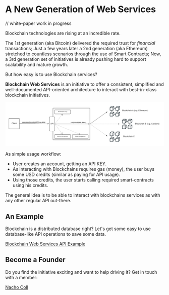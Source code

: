 # A New Generation of Web Services

// white-paper work in progress

Blockchain technologies are rising at an incredible rate.

The 1st generation (aka Bitcoin) delivered the required trust for *financial* transactions; Just a few years later a 2nd generation (aka Ethereum) stretched to countless scenarios through the use of Smart Contracts; Now, a 3rd generation set of initiatives is already pushing hard to support scalability and mature growth.

But how easy is to use Blockchain services?

**Blockchain Web Services** is an initiative to offer a consistent, simplified and well-documented API-oriented architecture to interact with best-in-class blockchain initiatives.

![Blockchain Web Services API](img/API_BlockchainWS.png)

As simple usage workflow:

- User creates an account, getting an API KEY.
- As interacting with Blockchains requires gas (money), the user buys some USD credits (similar as paying for API usage).
- Using those credits, the user starts calling required smart-contracts using his credits.

The general idea is to be able to interact with blockchains services as with any other regular API out-there.

## An Example

Blockchain is a distributed database right? Let's get some easy to use database-like API operations to save some data.

[Blockchain Web Services API Example](example.md)

## Become a Founder

Do you find the initiative exciting and want to help driving it? Get in touch with a member:

[Nacho Coll](https://www.linkedin.com/in/nacho-coll/)
